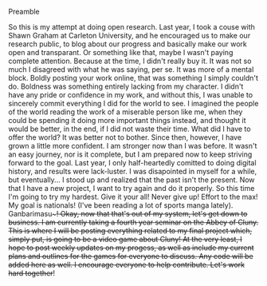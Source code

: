 Preamble

So this is my attempt at doing open research. 
Last year, I took a couse with Shawn Graham at Carleton University, and he encouraged us to make our research public, to blog about our progress and basically make our work open and transparant. Or something like that, maybe I wasn't paying complete attention. Because at the time, I didn't really buy it. 
It was not so much I disagreed with what he was saying, per se. It was more of a mental block. Boldly posting your work online, that was something I simply couldn't do. Boldness was something entirely lacking from my character. I didn't have any pride or confidence in my work, and without this, I was unable to sincerely commit everything I did for the world to see. I imagined the people of the world reading the work of a miserable person like me, when they could be spending it doing more important things instead, and thought it would be better, in the end, if I did not waste their time. What did I have to offer the world? It was better not to bother. 
Since then, however, I have grown a little more confident. I am stronger now than I was before. It wasn't an easy journey, nor is it complete, but I am prepared now to keep striving forward to the goal. Last year, I only half-heartedly comitted to doing digital history, and results were lack-luster. I was disapointed in myself for a while, but eventually... I stood up and realized that the past isn't the present. 
Now that I have a new project, I want to try again and do it properly. 
So this time I'm going to try my hardest. Give it your all! Never give up! Effort to the max! My goal is nationals! (I've been reading a lot of sports manga lately). Ganbarimasu~~~~~!
Okay, now that that's out of my system, let's get down to business. 
I am currently taking a fourth year seminar on the Abbey of Cluny. This is where I will be posting everything related to my final project which, simply put, is going to be a video game about Cluny! 
At the very least, I hope to post weekly updates on my progess, as well as include my current plans and outlines for the games for everyone to discuss. Any code will be added here as well. I encourage everyone to help contribute~~. Let's work hard together~~!

